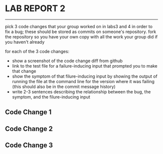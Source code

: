 # **LAB REPORT 2**

---

pick 3 code changes that your group worked on in labs3 and 4 in order to fix a bug; 
these should be stored as commits on someone's repository.
fork the repository so you have your own copy with all the work your group did if you haven't already

for each of the 3 code changes:
- show a screenshot of the code change diff from github
- link to the test file for a failure-inducing input that prompted you to make that change
- show the symptom of that filure-inducing input by showing the output of running the file at the command line for the version where it was failing (this should also be in the commit message history)
- write 2-3 sentences describing the relationship between the bug, the symptom, and the filure-inducing input

## Code Change 1 


## Code Change 2


## Code Change 3 